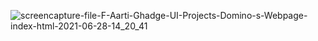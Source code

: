 ![screencapture-file-F-Aarti-Ghadge-UI-Projects-Domino-s-Webpage-index-html-2021-06-28-14_20_41](https://user-images.githubusercontent.com/84341328/123608502-6def1100-d81c-11eb-939a-70cc57e32c7b.png)
